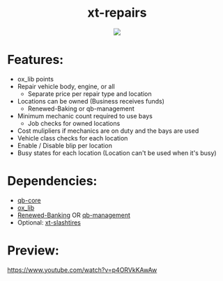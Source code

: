 <div align="center">
  <h1>xt-repairs</h1>
  <a href="https://dsc.gg/xtdev"> <img align="center" src="https://user-images.githubusercontent.com/101474430/233859688-2b3b9ecc-41c8-41a6-b2e3-a9f1aad473ee.gif"/></a><br>
</div>

# Features:
- ox_lib points
- Repair vehicle body, engine, or all
   - Separate price per repair type and location
- Locations can be owned (Business receives funds)
   - Renewed-Baking or qb-management
- Minimum mechanic count required to use bays
   - Job checks for owned locations
- Cost mulipliers if mechanics are on duty and the bays are used
- Vehicle class checks for each location
- Enable / Disable blip per location
- Busy states for each location (Location can't be used when it's busy)

# Dependencies:
- [qb-core](https://github.com/qbcore-framework/qb-core)
- [ox_lib](https://github.com/overextended/ox_lib/releases)
- [Renewed-Banking](https://github.com/Renewed-Scripts/Renewed-Banking) OR [qb-management](https://github.com/Renewed-Scripts/Renewed-Banking)
- Optional: [xt-slashtires](https://xtdev.tebex.io/package/5872186)

# Preview:
https://www.youtube.com/watch?v=p4ORVkKAwAw
